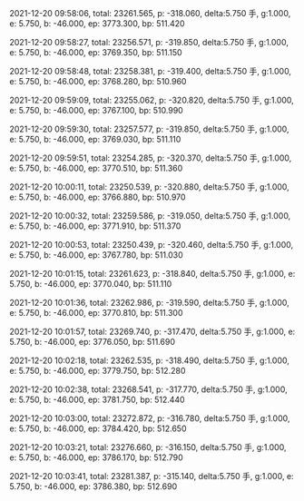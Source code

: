 2021-12-20 09:58:06, total: 23261.565, p: -318.060, delta:5.750 手, g:1.000, e: 5.750, b: -46.000, ep: 3773.300, bp: 511.420

2021-12-20 09:58:27, total: 23256.571, p: -319.850, delta:5.750 手, g:1.000, e: 5.750, b: -46.000, ep: 3769.350, bp: 511.150

2021-12-20 09:58:48, total: 23258.381, p: -319.400, delta:5.750 手, g:1.000, e: 5.750, b: -46.000, ep: 3768.280, bp: 510.960

2021-12-20 09:59:09, total: 23255.062, p: -320.820, delta:5.750 手, g:1.000, e: 5.750, b: -46.000, ep: 3767.100, bp: 510.990

2021-12-20 09:59:30, total: 23257.577, p: -319.850, delta:5.750 手, g:1.000, e: 5.750, b: -46.000, ep: 3769.030, bp: 511.110

2021-12-20 09:59:51, total: 23254.285, p: -320.370, delta:5.750 手, g:1.000, e: 5.750, b: -46.000, ep: 3770.510, bp: 511.360

2021-12-20 10:00:11, total: 23250.539, p: -320.880, delta:5.750 手, g:1.000, e: 5.750, b: -46.000, ep: 3766.880, bp: 510.970

2021-12-20 10:00:32, total: 23259.586, p: -319.050, delta:5.750 手, g:1.000, e: 5.750, b: -46.000, ep: 3771.910, bp: 511.370

2021-12-20 10:00:53, total: 23250.439, p: -320.460, delta:5.750 手, g:1.000, e: 5.750, b: -46.000, ep: 3767.780, bp: 511.030

2021-12-20 10:01:15, total: 23261.623, p: -318.840, delta:5.750 手, g:1.000, e: 5.750, b: -46.000, ep: 3770.040, bp: 511.110

2021-12-20 10:01:36, total: 23262.986, p: -319.590, delta:5.750 手, g:1.000, e: 5.750, b: -46.000, ep: 3770.810, bp: 511.300

2021-12-20 10:01:57, total: 23269.740, p: -317.470, delta:5.750 手, g:1.000, e: 5.750, b: -46.000, ep: 3776.050, bp: 511.690

2021-12-20 10:02:18, total: 23262.535, p: -318.490, delta:5.750 手, g:1.000, e: 5.750, b: -46.000, ep: 3779.750, bp: 512.280

2021-12-20 10:02:38, total: 23268.541, p: -317.770, delta:5.750 手, g:1.000, e: 5.750, b: -46.000, ep: 3781.750, bp: 512.440

2021-12-20 10:03:00, total: 23272.872, p: -316.780, delta:5.750 手, g:1.000, e: 5.750, b: -46.000, ep: 3784.420, bp: 512.650

2021-12-20 10:03:21, total: 23276.660, p: -316.150, delta:5.750 手, g:1.000, e: 5.750, b: -46.000, ep: 3786.170, bp: 512.790

2021-12-20 10:03:41, total: 23281.387, p: -315.140, delta:5.750 手, g:1.000, e: 5.750, b: -46.000, ep: 3786.380, bp: 512.690